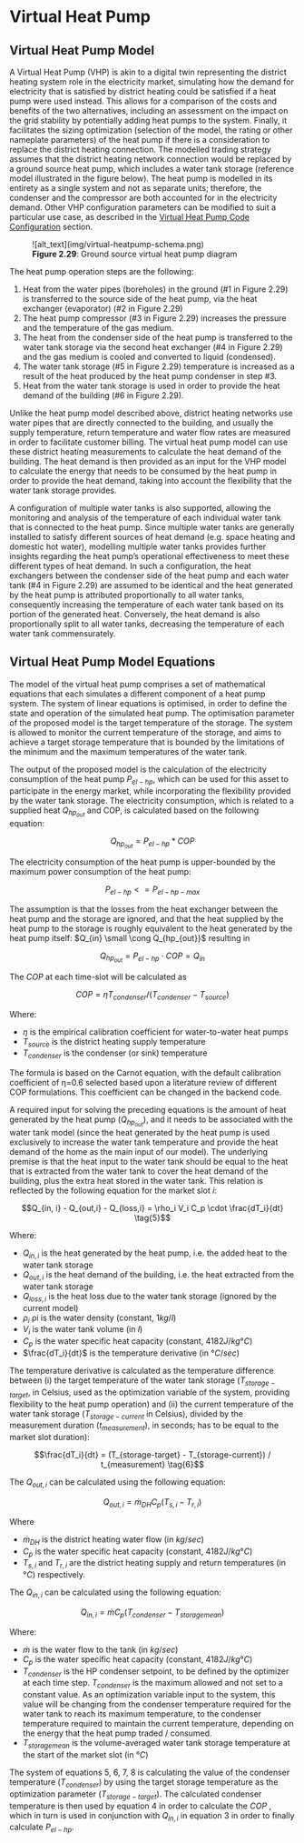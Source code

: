 # Virtual Heat Pump
## Virtual Heat Pump Model

A Virtual Heat Pump (VHP) is akin to a digital twin representing the district heating system role in the electricity market, simulating how the demand for electricity that is satisfied by district heating could be satisfied if a heat pump were used instead. This allows for a comparison of the costs and benefits of the two alternatives, including an assessment on the impact on the grid stability by potentially adding heat pumps to the system. Finally, it facilitates the sizing optimization (selection of the model, the rating or other nameplate parameters) of the heat pump if there is a consideration to replace the district heating connection. The modelled trading strategy assumes that the district heating network connection would be replaced by a ground source heat pump, which includes a water tank storage (reference model illustrated in the figure below). The heat pump is modelled in its entirety as a single system and not as separate units; therefore, the condenser and the compressor are both accounted for in the electricity demand. Other VHP configuration parameters can be modified to suit a particular use case, as described in the [Virtual Heat Pump Code Configuration](assets-installation.md#virtual-heat-pump-code-configuration) section.

<figure markdown>
  ![alt_text](img/virtual-heatpump-schema.png)
  <figcaption><b>Figure 2.29</b>: Ground source virtual heat pump diagram
</figcaption>
</figure>

The heat pump operation steps are the following:

1. Heat from the water pipes (boreholes) in the ground (#1 in Figure 2.29) is transferred to the source side of the heat pump, via the heat exchanger (evaporator) (#2 in Figure 2.29)
2. The heat pump compressor (#3 in Figure 2.29) increases the pressure and the temperature of the gas medium.
3. The heat from the condenser side of the heat pump is transferred to the water tank storage via the second heat exchanger (#4 in Figure 2.29) and the gas medium is cooled and converted to liquid (condensed).
4. The water tank storage (#5 in Figure 2.29) temperature is increased as a result of the heat produced by the heat pump condenser in step #3.
5. Heat from the water tank storage is used in order to provide the heat demand of the building (#6 in Figure 2.29).

Unlike the heat pump model described above, district heating networks use water pipes that are directly connected to the building, and usually the supply temperature, return temperature and water flow rates are measured in order to facilitate customer billing. The virtual heat pump model can use these district heating measurements to calculate the heat demand of the building.  The heat demand is then provided as an input for the VHP model to calculate the energy that needs to be consumed by the heat pump in order to provide the heat demand, taking into account the flexibility that the water tank storage provides.


A configuration of multiple water tanks is also supported, allowing the monitoring and analysis of the temperature of each individual water tank that is connected to the heat pump. Since multiple water tanks are generally installed to satisfy different sources of heat demand (e.g. space heating and domestic hot water),  modelling multiple water tanks provides further insights regarding the heat pump’s operational effectiveness to meet these different types of heat demand. In such a configuration, the heat exchangers between the condenser side of the heat pump and each water tank (#4 in Figure 2.29) are assumed to be identical and the heat generated by the heat pump is attributed proportionally to all water tanks, consequently increasing the temperature of each water tank based on its portion of the generated heat. Conversely, the heat demand is also proportionally split to all water tanks, decreasing the temperature of each water tank commensurately.



## Virtual Heat Pump Model Equations

The model of the virtual heat pump comprises a set of mathematical equations that each simulates a different component of a heat pump system. The system of linear equations is optimised, in order to define the state and operation of the simulated heat pump. The optimisation parameter of the proposed model is the target temperature of the storage. The system is allowed to monitor the current temperature of the storage, and aims to achieve a target storage temperature that is bounded by the limitations of the minimum and the maximum temperatures of the water tank.

The output of the proposed model is the calculation of the electricity consumption of the heat pump $P_{el-hp}$, which can be used for this asset to participate in the energy market, while incorporating the flexibility provided by the water tank storage. The electricity consumption, which is related to a supplied heat $Q_{hp_{out}}$ and COP, is calculated based on the following equation:

$$Q_{hp_{out}} = P_{el-hp} * COP \tag{1}$$

The electricity consumption of the heat pump is upper-bounded by the maximum power consumption of the heat pump:

$$P_{el-hp} <= P_{el-hp-max} \tag{2}$$

The assumption is that the losses from the heat exchanger between the heat pump and the storage are ignored, and that the heat supplied by the heat pump to the storage is roughly equivalent to the heat generated by the heat pump itself: $Q_{in} \small  \cong Q_{hp_{out}}$ resulting in

$$Q_{hp_{out}} = P_{el-hp} \cdot COP = Q_{in} \tag{3}$$

The $COP$ at each time-slot will be calculated as

$$ COP= \eta T_{condenser} / (T_{condenser} - T_{source}) \tag{4}$$

Where:

  * $\eta$ is the empirical calibration coefficient for water-to-water heat pumps
  * $T_{source}$ is the district heating supply temperature
  * $T_{condenser}$ is the condenser (or sink) temperature

The formula is based on the Carnot equation, with the default calibration coefficient of η=0.6 selected based upon a literature review of different COP formulations. This coefficient can be changed in the backend code.

A required input for solving the preceding equations is the amount of heat generated by the heat pump ($Q_{hp_{out}}$), and it needs to be associated with the water tank model (since the heat generated by the heat pump is used exclusively to increase the water tank temperature and provide the heat demand of the home as the main input of our model). The underlying premise is that the heat input to the water tank should be equal to the heat that is extracted from the water tank to cover the heat demand of the building, plus the extra heat stored in the water tank. This relation is reflected by the following equation for the market slot $i$:

$$Q_{in, i} - Q_{out,i} - Q_{loss,i} = \rho_i V_i C_p \cdot \frac{dT_i}{dt} \tag{5}$$

Where:

  * $Q_{in, i}$ is the heat generated by the heat pump, i.e. the added heat to the water tank storage
  * $Q_{out,i}$ is the heat demand of the building, i.e. the heat extracted from the water tank storage
  * $Q_{loss,i}$ is the heat loss due to the water tank storage (ignored by the current model)
  * $\rho_i$ ρi  is the water density (constant, $1 kg/l$)
  * $V_i$ is the water tank volume (in $l$)
  * $C_p$ is the water specific heat capacity (constant, $4182 J/kg°C$)
  * $\frac{dT_i}{dt}$ is the temperature derivative (in $°C/sec$)

The temperature derivative is calculated as the temperature difference between (i) the target temperature of the water tank storage ($T_{storage-target}$, in Celsius, used as the optimization variable of the system, providing flexibility to the heat pump operation) and (ii) the current temperature of the water tank storage ($T_{storage-current}$ in Celsius), divided by the measurement duration ($t_{measurement}$), in seconds; has to be equal to the market slot duration):

$$\frac{dT_i}{dt} = (T_{storage-target} - T_{storage-current}) / t_{measurement} \tag{6}$$

The $Q_{out,i}$ can be calculated using the following equation:

$$Q_{out,i} = \dot{m}_{DH} C_p (T_{s,i} - T_{r,i}) \tag{7}$$

Where

  * $\dot{m}_{DH}$ is the district heating water flow (in $kg/sec$)
  * $C_p$ is the water specific heat capacity  (constant, $4182 J/kg°C$)
  * $T_{s,i}$ and $T_{r,i}$ are the district heating supply and return temperatures (in $°C$) respectively.

The $Q_{in,i}$ can be calculated using the following equation:

$$Q_{in,i} = \dot{m} C_p (T_{condenser} - T_{storagemean}) \tag{8}$$

Where:

  * $\dot{m}$ is the water flow to the tank (in $kg/sec$)
  * $C_p$ is the water specific heat capacity  (constant, $4182 J/kg°C$)
  * $T_{condenser}$ is the HP condenser setpoint, to be defined by the optimizer at each time step. $T_{condenser}$ is the maximum allowed and not set to a constant value. As an optimization variable input to the system, this value will be changing from the condenser temperature required for the water tank to reach its maximum temperature, to the condenser temperature required to maintain the current temperature, depending on the energy that the heat pump traded / consumed.
  * $T_{storagemean}$ is the volume-averaged water tank storage temperature at the start of the market slot (in $°C$)

The system of equations 5, 6, 7, 8 is calculating the value of the condenser temperature ($T_{condenser}$) by using the target storage temperature as the optimization parameter ($T_{storage-target}$). The calculated condenser temperature is then used by equation 4 in order to calculate the $COP$ ,  which in turn is used in conjunction with $Q_{in,i}$ in equation 3 in order to finally calculate $P_{el-hp}$.

